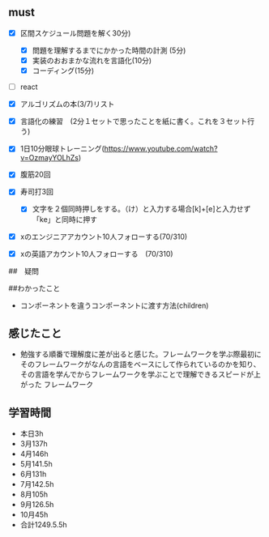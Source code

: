 

## must
- [x] 区間スケジュール問題を解く30分)
  - [x] 問題を理解するまでにかかった時間の計測 (5分)
  - [x] 実装のおおまかな流れを言語化(10分)
  - [x] コーディング(15分)
- [ ] react 
- [x] アルゴリズムの本(3/7)リスト
- [x] 言語化の練習　(2分１セットで思ったことを紙に書く。これを３セット行う)
- [x] 1日10分眼球トレーニング(https://www.youtube.com/watch?v=OzmayYOLhZs)
- [x] 腹筋20回
- [x] 寿司打3回
  - [x] 文字を２個同時押しをする。（け）と入力する場合[k]+[e]と入力せず「ke」と同時に押す
- [x] xのエンジニアアカウント10人フォローする(70/310)
- [x] xの英語アカウント10人フォローする　(70/310)
     

##　疑問



##わかったこと
- コンポーネントを違うコンポーネントに渡す方法(children)


## 感じたこと
- 勉強する順番で理解度に差が出ると感じた。フレームワークを学ぶ際最初にそのフレームワークがなんの言語をベースにして作られているのかを知り、その言語を学んでからフレームワークを学ぶことで理解できるスピードが上がった
フレームワーク


## 学習時間
  - 本日3h
  - 3月137h
  - 4月146h
  - 5月141.5h
  - 6月131h
  - 7月142.5h
  - 8月105h
  - 9月126.5h
  - 10月45h
  - 合計1249.5.5h
    






